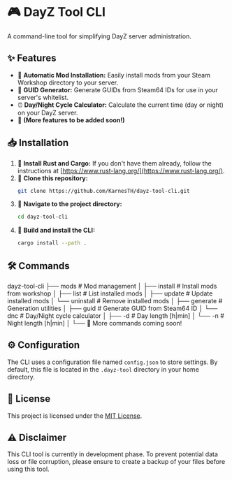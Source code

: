 # 🎮 DayZ Tool CLI

A command-line tool for simplifying DayZ server administration.

## ✨ Features

* 🔄 **Automatic Mod Installation:** Easily install mods from your Steam Workshop directory to your server.
* 🔑 **GUID Generator:** Generate GUIDs from Steam64 IDs for use in your server's whitelist.
* ⏰ **Day/Night Cycle Calculator:** Calculate the current time (day or night) on your DayZ server.
* 🚀 **(More features to be added soon!)**

## 📥 Installation

1. 🦀 **Install Rust and Cargo:** If you don't have them already, follow the instructions at [https://www.rust-lang.org/](https://www.rust-lang.org/).
2. 📂 **Clone this repository:**
   ```bash
   git clone https://github.com/KarnesTH/dayz-tool-cli.git
   ```
3. 📁 **Navigate to the project directory:**
   ```bash
   cd dayz-tool-cli
   ```
4. 🔨 **Build and install the CLI:**
   ```bash
   cargo install --path .
   ```

## 🛠️ Commands

dayz-tool-cli
├── mods                   # Mod management
│   ├── install            # Install mods from workshop
│   ├── list               # List installed mods
│   ├── update             # Update installed mods
│   └── uninstall          # Remove installed mods
│
├── generate               # Generation utilities
│   ├── guid <steam64Id>   # Generate GUID from Steam64 ID
│   └── dnc                # Day/Night cycle calculator
│       ├── -d <time>      # Day length [h|min]
│       └── -n <time>      # Night length [h|min]
│
└── 🚀 More commands coming soon!

## ⚙️ Configuration

The CLI uses a configuration file named `config.json` to store settings. By default, this file is located in the `.dayz-tool` directory in your home directory.

## 📜 License

This project is licensed under the [MIT License](LICENSE).

## ⚠️ Disclaimer

This CLI tool is currently in development phase. To prevent potential data loss or file corruption, please ensure to create a backup of your files before using this tool.
